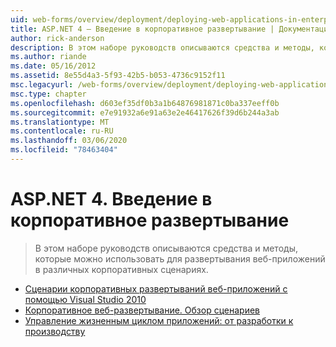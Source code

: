 ```yaml
---
uid: web-forms/overview/deployment/deploying-web-applications-in-enterprise-scenarios/index
title: ASP.NET 4 — Введение в корпоративное развертывание | Документация Майкрософт
author: rick-anderson
description: В этом наборе руководств описываются средства и методы, которые можно использовать для развертывания веб-приложений в различных корпоративных сценариях.
ms.author: riande
ms.date: 05/16/2012
ms.assetid: 8e55d4a3-5f93-42b5-b053-4736c9152f11
msc.legacyurl: /web-forms/overview/deployment/deploying-web-applications-in-enterprise-scenarios
msc.type: chapter
ms.openlocfilehash: d603ef35df0b3a1b64876981871c0ba337eeff0b
ms.sourcegitcommit: e7e91932a6e91a63e2e46417626f39d6b244a3ab
ms.translationtype: MT
ms.contentlocale: ru-RU
ms.lasthandoff: 03/06/2020
ms.locfileid: "78463404"
---
```

# <a name="aspnet-4---enterprise-deployment-introduction"></a>ASP.NET 4. Введение в корпоративное развертывание

> В этом наборе руководств описываются средства и методы, которые можно использовать для развертывания веб-приложений в различных корпоративных сценариях.

- [Сценарии корпоративных развертываний веб-приложений с помощью Visual Studio 2010](deploying-web-applications-in-enterprise-scenarios.md)
- [Корпоративное веб-развертывание. Обзор сценариев](enterprise-web-deployment-scenario-overview.md)
- [Управление жизненным циклом приложений: от разработки к производству](application-lifecycle-management-from-development-to-production.md)
